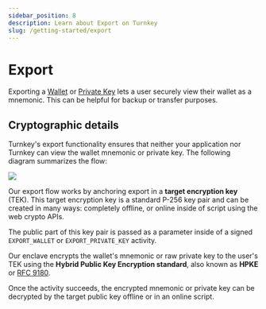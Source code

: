 ```yaml
---
sidebar_position: 8
description: Learn about Export on Turnkey
slug: /getting-started/export
---
```

# Export

Exporting a [Wallet](./wallets.md) or [Private Key](./wallets.md#private-keys) lets a user securely view their wallet as a mnemonic. This can be helpful for backup or transfer purposes.

## Cryptographic details

Turnkey's export functionality ensures that neither your application nor Turnkey can view the wallet mnemonic or private key. The following diagram summarizes the flow:

<img src="/img/wallet_export_cryptography.png" />

Our export flow works by anchoring export in a **target encryption key** (TEK). This target encryption key is a standard P-256 key pair and can be created in many ways: completely offline, or online inside of script using the web crypto APIs.

The public part of this key pair is passed as a parameter inside of a signed `EXPORT_WALLET` or `EXPORT_PRIVATE_KEY` activity.

Our enclave encrypts the wallet's mnemonic or raw private key to the user's TEK using the **Hybrid Public Key Encryption standard**, also known as **HPKE** or [RFC 9180](https://datatracker.ietf.org/doc/rfc9180/).

Once the activity succeeds, the encrypted mnemonic or private key can be decrypted by the target public key offline or in an online script.